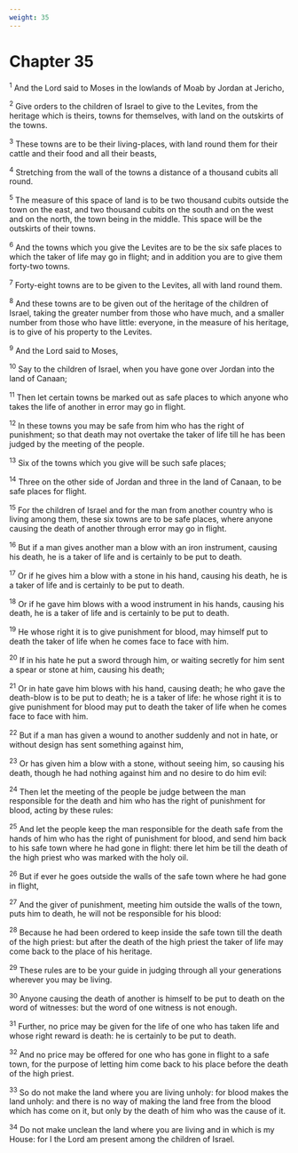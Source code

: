 ```yaml
---
weight: 35
---
```


# Chapter 35

<sup>1</sup> And the Lord said to Moses in the lowlands of Moab by Jordan at Jericho, 

<sup>2</sup> Give orders to the children of Israel to give to the Levites, from the heritage which is theirs, towns for themselves, with land on the outskirts of the towns. 

<sup>3</sup> These towns are to be their living-places, with land round them for their cattle and their food and all their beasts, 

<sup>4</sup> Stretching from the wall of the towns a distance of a thousand cubits all round. 

<sup>5</sup> The measure of this space of land is to be two thousand cubits outside the town on the east, and two thousand cubits on the south and on the west and on the north, the town being in the middle. This space will be the outskirts of their towns. 

<sup>6</sup> And the towns which you give the Levites are to be the six safe places to which the taker of life may go in flight; and in addition you are to give them forty-two towns. 

<sup>7</sup> Forty-eight towns are to be given to the Levites, all with land round them. 

<sup>8</sup> And these towns are to be given out of the heritage of the children of Israel, taking the greater number from those who have much, and a smaller number from those who have little: everyone, in the measure of his heritage, is to give of his property to the Levites. 

<sup>9</sup> And the Lord said to Moses, 

<sup>10</sup> Say to the children of Israel, when you have gone over Jordan into the land of Canaan; 

<sup>11</sup> Then let certain towns be marked out as safe places to which anyone who takes the life of another in error may go in flight. 

<sup>12</sup> In these towns you may be safe from him who has the right of punishment; so that death may not overtake the taker of life till he has been judged by the meeting of the people. 

<sup>13</sup> Six of the towns which you give will be such safe places; 

<sup>14</sup> Three on the other side of Jordan and three in the land of Canaan, to be safe places for flight. 

<sup>15</sup> For the children of Israel and for the man from another country who is living among them, these six towns are to be safe places, where anyone causing the death of another through error may go in flight. 

<sup>16</sup> But if a man gives another man a blow with an iron instrument, causing his death, he is a taker of life and is certainly to be put to death. 

<sup>17</sup> Or if he gives him a blow with a stone in his hand, causing his death, he is a taker of life and is certainly to be put to death. 

<sup>18</sup> Or if he gave him blows with a wood instrument in his hands, causing his death, he is a taker of life and is certainly to be put to death. 

<sup>19</sup> He whose right it is to give punishment for blood, may himself put to death the taker of life when he comes face to face with him. 

<sup>20</sup> If in his hate he put a sword through him, or waiting secretly for him sent a spear or stone at him, causing his death; 

<sup>21</sup> Or in hate gave him blows with his hand, causing death; he who gave the death-blow is to be put to death; he is a taker of life: he whose right it is to give punishment for blood may put to death the taker of life when he comes face to face with him. 

<sup>22</sup> But if a man has given a wound to another suddenly and not in hate, or without design has sent something against him, 

<sup>23</sup> Or has given him a blow with a stone, without seeing him, so causing his death, though he had nothing against him and no desire to do him evil: 

<sup>24</sup> Then let the meeting of the people be judge between the man responsible for the death and him who has the right of punishment for blood, acting by these rules: 

<sup>25</sup> And let the people keep the man responsible for the death safe from the hands of him who has the right of punishment for blood, and send him back to his safe town where he had gone in flight: there let him be till the death of the high priest who was marked with the holy oil. 

<sup>26</sup> But if ever he goes outside the walls of the safe town where he had gone in flight, 

<sup>27</sup> And the giver of punishment, meeting him outside the walls of the town, puts him to death, he will not be responsible for his blood: 

<sup>28</sup> Because he had been ordered to keep inside the safe town till the death of the high priest: but after the death of the high priest the taker of life may come back to the place of his heritage. 

<sup>29</sup> These rules are to be your guide in judging through all your generations wherever you may be living. 

<sup>30</sup> Anyone causing the death of another is himself to be put to death on the word of witnesses: but the word of one witness is not enough. 

<sup>31</sup> Further, no price may be given for the life of one who has taken life and whose right reward is death: he is certainly to be put to death. 

<sup>32</sup> And no price may be offered for one who has gone in flight to a safe town, for the purpose of letting him come back to his place before the death of the high priest. 

<sup>33</sup> So do not make the land where you are living unholy: for blood makes the land unholy: and there is no way of making the land free from the blood which has come on it, but only by the death of him who was the cause of it. 

<sup>34</sup> Do not make unclean the land where you are living and in which is my House: for I the Lord am present among the children of Israel. 



